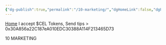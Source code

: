 ```yaml
---
{"dg-publish":true,"permalink":"/10-marketing/","dgHomeLink":false,"dgPassFrontmatter":false}
---
```


[Home](https://celsiusneo2022.netlify.app/)  I accept $CEL Tokens, Send tips > 0x30A856a22C187eA010EDC30388A114F213465D73 

10 MARKETING